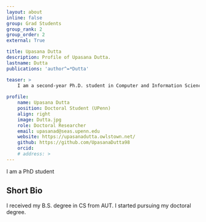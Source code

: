 ```yaml
---
layout: about
inline: false
group: Grad Students
group_rank: 2
group_order: 2
external: True

title: Upasana Dutta
description: Profile of Upasana Dutta.
lastname: Dutta
publications: 'author^=*Dutta'

teaser: >
    I am a second-year Ph.D. student in Computer and Information Science at the University of Pennsylvania.
    
profile:
    name: Upasana Dutta
    position: Doctoral Student (UPenn)  
    align: right
    image: Dutta.jpg
    role: Doctoral Researcher
    email: upasanad@seas.upenn.edu
    website: https://upasanadutta.owlstown.net/
    github: https://github.com/UpasanaDutta98
    orcid: 
    # address: >
---
```


I am a PhD student

## Short Bio

I received my B.S. degree in CS from AUT. I started pursuing my doctoral degree.